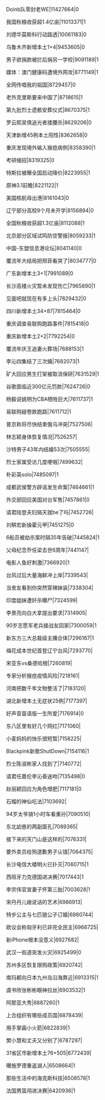 Doinb队零封老WE|11427664|0

我国秋粮收获超1.4亿亩|11013371|1

刘德华莫斯科行动路透|10061183|0

乌鲁木齐新增本土1+4|9453605|0

男子欲捐款被拦后捐另一学校|9091189|1

媒体：澳门健康码遭境外网攻|8771149|1

全网传唱我的祖国|8729457|0

老外克里斯要来中国了|8718615|1

第九批烈士遗骸安葬仪式|8670375|1

罗云熙吴倩追光者搂腰杀|8629206|0

天津新增45例本土阳性|8362658|0

重庆发现境外输入猴痘病例|8358390|1

考研缩招|8319325|0

特斯拉被曝全国启动降价|8223955|1

原神3.1前瞻|8221122|1

美国核航母出港|8161043|0

辽宁部分高校9个月未开学|8156894|0

全国秋粮收获超1.3亿亩|8112088|1

北京部分区域试鸣防空警报|8059233|1

中国-东盟信息港论坛|8041140|0

覆流年大结局把邢菲看哭了|8034777|0

广东新增本土3+1|7991089|0

长沙高楼火灾暂未发现伤亡|7965890|1

见面吧就现在有多上头|7829432|0

四川新增本土34+87|7815464|0

重庆调查易联购跑路事件|7815418|0

重庆新增本土2+2|7792254|0

覆流年庆王追妻火葬场|7688153|1

李沁四集结了三次婚|7682073|1

矿大回应男生打架被取消保研|7631529|1

谷歌面临近300亿元罚款|7624726|0

杨毅说姚明为CBA牺牲巨大|7611737|1

易联购疑卷款跑路|7611712|1

普京称将尽快结束俄乌冲突|7527506|

林志颖身体恢复情况|7526257|

沙特男子43年内结婚53次|7505555|

烈士家属受访几度哽咽|7499632|

朴彩英solo|7485097|1

成都武侯警方辟谣发生命案|7464661|1

外交部回应美国对台军售|7457861|0

请君陆登夫妇隔天就be了吗|7452726|

刘畊宏新操霍元甲|7451275|0

6船员被劫杀案时隔35年告破|7445824|1

父母纪念乔任梁去世6周年|7441147|

电影人鱼好刺激|7366920|1

台风过后大量海鲜冲上岸|7339543|

当舍友看到你突然穿辣妹装|7338304|

印度姐妹遭奸杀曝尸|7324599|

李景亮向白大拿提出要求|7314905|

90岁志愿军老兵接战友回家|7300059|1

新东方三大总裁级主播合体|7296167|1

梅花成本世纪首登辽宁台风|7293770|

宋亚东vs桑德哈根|7260819|

专家分析猴痘疫情风险|7218161|

河南把数千年文物整活了|7183120|

湖北新增本土无症状25例|7177397|

好声音苗语版一生所爱|7176914|0

东八区里有好几个网红|7171060|

小麦妈妈的快乐很短暂|7158225|

Blackpink新歌ShutDown|7154116|1

烈士陈淑彬家人找到了|7140772|

请君任嘉伦李沁昏迷吻|7135498|0

赵丽颖回应为角色增肥|7117181|0

石榴的神仙吃法|7103692|

94岁太爷骑1小时车看重孙|7090510|

东北幼崽的两副面孔|7089365|

接下来的天门山是这样的|7076331|

要外卖员给狗道歉男子认错|7064375|

长沙电信大楼明火已扑灭|7060715|1

西班牙力克德国进决赛|7017443|1

李宗伟官宣妻子怀第三胎|7003628|1

宋丹丹儿媳说话的艺术|6986913|

特步公主与七匹狼公子订婚|6980744|

欧议会称匈牙利已非完全民主|6966725|

新iPhone根本没意义|6927682|

武汉一街道突发火灾|6925499|0

苏州多区恢复限购政策|6920742|

南玛都向日本九州岛沿海靠近|6913315|1

虞书欣张彬彬眼神拉丝|6903532|1

阿那亚大秀|6887260|1

上合组织有哪些成员国|6878439|

用手掌画小火箭|6822839|1

樊小慧和丈夫又分别了|6787297|

31省区市新增本土76+505|6772439|

曝施罗德重返湖人|6508664|1

那些生活中的海克斯科技|6508578|1

法国男篮闯进决赛|6420936|1

